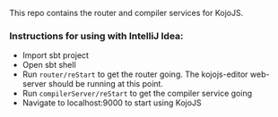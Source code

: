 This repo contains the router and compiler services for KojoJS.

### Instructions for using with IntelliJ Idea:
* Import sbt project
* Open sbt shell
* Run `router/reStart` to get the router going. The kojojs-editor web-server should be running at this point.
* Run `compilerServer/reStart` to get the compiler service going
* Navigate to localhost:9000 to start using KojoJS
